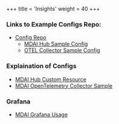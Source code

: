 +++
title = 'Insights'
weight = 40
+++

### Links to Example Configs Repo:
- [Config Repo](https://github.com/DecisiveAI/configs)
  - [MDAI Hub Sample Config](https://github.com/DecisiveAI/mdai-labs/blob/main/mdai/hub/hub_ref.yaml)
  - [OTEL Collector Sample Config](https://github.com/DecisiveAI/mdai-labs/blob/main/mdai/observer/observer_ref.yaml)

### Explaination of Configs
- [MDAI Hub Custom Resource](mdai_custom_resource_config.md)
- [MDAI OpenTelemetry Collector Sample](otel_collector_sample_config.md)

### Grafana
- [MDAI Grafana Usage](grafana.md)

